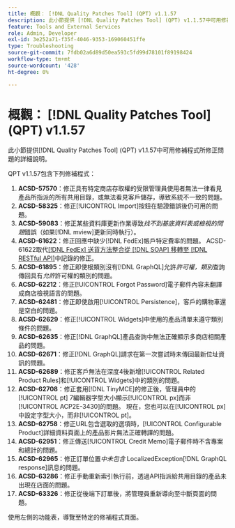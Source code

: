 ```yaml
---
title: 概觀： [!DNL Quality Patches Tool] (QPT) v1.1.57
description: 此小節提供 [!DNL Quality Patches Tool] (QPT) v1.1.57中可用修補程式所修正問題的詳細說明。
feature: Tools and External Services
role: Admin, Developer
exl-id: 3e252a71-f35f-4046-9353-169060451ffe
type: Troubleshooting
source-git-commit: 7fdb02a6d89d50ea593c5fd99d78101f89198424
workflow-type: tm+mt
source-wordcount: '428'
ht-degree: 0%

---
```


# 概觀： [!DNL Quality Patches Tool] (QPT) v1.1.57

此小節提供[!DNL Quality Patches Tool] (QPT) v1.1.57中可用修補程式所修正問題的詳細說明。

QPT v1.1.57包含下列修補程式：

1. **ACSD-57570**：修正具有特定商店存取權的受限管理員使用者無法一律看見產品所指派的所有共用目錄，或無法看見客戶儲存，導致系統不一致的問題。
1. **ACSD-58325**：修正[!UICONTROL Import]按鈕在驗證錯誤後仍可用的問題。
1. **ACSD-59083**：修正某些資料庫更新作業導致&#x200B;_找不到基底資料表或檢視的問題_&#x200B;錯誤（如果[!DNL mview]更新同時執行）。
1. **ACSD-61622**：修正回應中缺少[!DNL FedEx]帳戶特定費率的問題。 ACSD-61622取代[[!DNL FedEx] 送貨方法整合從 [!DNL SOAP] 移轉至 [!DNL RESTful API]](https://experienceleague.adobe.com/zh-hant/docs/commerce-knowledge-base/kb/troubleshooting/known-issues-patches-attached/fedex-shipping-method-integration-migration-soap-restful-api)中記錄的修正。
1. **ACSD-61895**：修正即使根類別沒有[!DNL GraphQL]允許&#x200B;*許可權，類別*&#x200B;查詢傳回具有&#x200B;*允許*&#x200B;許可權的類別的問題。
1. **ACSD-62212**：修正[!UICONTROL Forgot Password]電子郵件內容未翻譯成商店檢視語言的問題。
1. **ACSD-62481**：修正即使啟用[!UICONTROL Persistence]，客戶的購物車還是空白的問題。
1. **ACSD-62629**：修正[!UICONTROL Widgets]中使用的產品清單未遵守類別條件的問題。
1. **ACSD-62635**：修正[!DNL GraphQL]產品查詢中無法正確顯示多商店相關產品的問題。
1. **ACSD-62671**：修正[!DNL GraphQL]請求在第一次嘗試時未傳回最新位址資訊的問題。
1. **ACSD-62689**：修正客戶無法在深度4後新增[!UICONTROL Related Product Rules]和[!UICONTROL Widgets]中的類別的問題。
1. **ACSD-62708**：修正套用[!DNL TinyMCE]的修正後，管理員中的[!UICONTROL pt] 7編輯器字型大小顯示[!UICONTROL px]而非[!UICONTROL ACP2E-3430]的問題。 現在，您也可以在[!UICONTROL px]中設定字型大小，而非[!UICONTROL pt]。
1. **ACSD-62758**：修正URL包含選取的選項時，[!UICONTROL Configurable Product]詳細資料頁面上的產品影片無法正確轉譯的問題。
1. **ACSD-62951**：修正傳送[!UICONTROL Credit Memo]電子郵件時不含專案和總計的問題。
1. **ACSD-62965**：修正訂單位置&#x200B;*中未包含* LocalizedException[!DNL GraphQL response]訊息的問題。
1. **ACSD-63286**：修正手動重新索引執行前，透過API指派給共用目錄的產品未出現在店面的問題。
1. **ACSD-63326**：修正從後端下訂單後，將管理員重新導向至中斷頁面的問題。


使用左側的功能表，導覽至特定的修補程式頁面。
